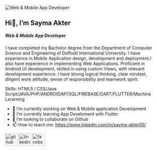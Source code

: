 
![Web & Mobile App Developer](https://media.licdn.com/dms/image/D5603AQELITO_ARXq-A/profile-displayphoto-shrink_400_400/0/1716418400524?e=1721865600&v=beta&t=vTl_lN6wTMNAHqXLaG6sx5MmfQQqALlhjLVX_1VoA2E)
## Hi👋, I’m Sayma Akter
##### Web & Mobile App Developer

I have completed my Bachelor degree from the Department of Computer Science and Engineering of Daffodil International University. I have experience in Mobile Application design, development and deployment.I also have experience in implementing Web Applications. Proficient in Android UI development, skilled in using custom Views, with relevant development experience. I have strong logical thinking, clear mindset, diligent work attitude, sense of responsibility and teamwork spirit.

Skills: HTML5 / CSS/Java Script/JAVA/PHP/ANDROID/MYSQL/FIREBASE/DART/FLUTTER/Machine Lerarning

- 🔭 I’m currently working on Web & Mobile application Development 
- 🌱 I’m currently learning App Develoment with Flutter 
- 👯 I’m looking to collaborate on Github 
- 📫 How to reach me: https://www.linkedin.com/in/sayma-akter05/ 


[<img src='https://cdn.jsdelivr.net/npm/simple-icons@3.0.1/icons/github.svg' alt='github' height='40'>](https://github.com/https://github.com/Sayma-Akter)  [<img src='https://cdn.jsdelivr.net/npm/simple-icons@3.0.1/icons/linkedin.svg' alt='linkedin' height='40'>](https://www.linkedin.com/in/https://www.linkedin.com/in/sayma-akter05//)  [<img src='https://cdn.jsdelivr.net/npm/simple-icons@3.0.1/icons/facebook.svg' alt='facebook' height='40'>](https://www.facebook.com/https://web.facebook.com/sayma.akter.73307/)  
